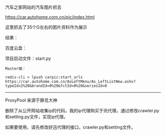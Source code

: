 汽车之家网站的汽车图片抓去

https://car.autohome.com.cn/pic/index.html

这里抓去了35个G左右的图片资料作为展示

结果：

百度云盘：

项目启动文件：start.py

```
Master端：

redis-cli > lpush carpic:start_urls https://car.autohome.com.cn/AsLeftMenu/As_LeftListNew.ashx?typeId=2%20&brandId=0%20&fctId=0%20&seriesId=0

```

--------------------------------------------------------------------------------------------

ProxyPool 来源于静觅大神

删除了从公开网站收集ip的代码，我的ip代理购买于讯代理，通过修改crawler.py和setting.py文件，实现ip代理。

如果要使用，请先修改好迅代理的接口，crawler.py和setting文件。
